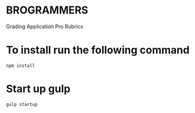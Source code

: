 # BROGRAMMERS

Grading Application Pro Rubrics
# To install run the following command

```
npm install

```

# Start up gulp

```
gulp startup

```
